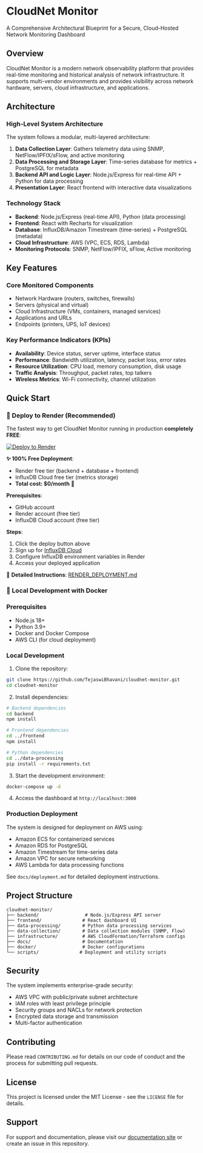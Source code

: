 # CloudNet Monitor

A Comprehensive Architectural Blueprint for a Secure, Cloud-Hosted Network Monitoring Dashboard

## Overview

CloudNet Monitor is a modern network observability platform that provides real-time monitoring and historical analysis of network infrastructure. It supports multi-vendor environments and provides visibility across network hardware, servers, cloud infrastructure, and applications.

## Architecture

### High-Level System Architecture

The system follows a modular, multi-layered architecture:

1. **Data Collection Layer**: Gathers telemetry data using SNMP, NetFlow/IPFIX/sFlow, and active monitoring
2. **Data Processing and Storage Layer**: Time-series database for metrics + PostgreSQL for metadata
3. **Backend API and Logic Layer**: Node.js/Express for real-time API + Python for data processing
4. **Presentation Layer**: React frontend with interactive data visualizations

### Technology Stack

- **Backend**: Node.js/Express (real-time API), Python (data processing)
- **Frontend**: React with Recharts for visualization
- **Database**: InfluxDB/Amazon Timestream (time-series) + PostgreSQL (metadata)
- **Cloud Infrastructure**: AWS (VPC, ECS, RDS, Lambda)
- **Monitoring Protocols**: SNMP, NetFlow/IPFIX, sFlow, Active monitoring

## Key Features

### Core Monitored Components
- Network Hardware (routers, switches, firewalls)
- Servers (physical and virtual)
- Cloud Infrastructure (VMs, containers, managed services)
- Applications and URLs
- Endpoints (printers, UPS, IoT devices)

### Key Performance Indicators (KPIs)
- **Availability**: Device status, server uptime, interface status
- **Performance**: Bandwidth utilization, latency, packet loss, error rates
- **Resource Utilization**: CPU load, memory consumption, disk usage
- **Traffic Analysis**: Throughput, packet rates, top talkers
- **Wireless Metrics**: Wi-Fi connectivity, channel utilization

## Quick Start

### 🚀 Deploy to Render (Recommended)

The fastest way to get CloudNet Monitor running in production **completely FREE**:

[![Deploy to Render](https://render.com/images/deploy-to-render-button.svg)](https://render.com/deploy?repo=https://github.com/TejaswiBhavani/cloudnet-monitor)

**✨ 100% Free Deployment**:
- Render free tier (backend + database + frontend)
- InfluxDB Cloud free tier (metrics storage)
- **Total cost: $0/month** 🎉

**Prerequisites**: 
- GitHub account
- Render account (free tier)
- InfluxDB Cloud account (free tier)

**Steps**:
1. Click the deploy button above
2. Sign up for [InfluxDB Cloud](https://cloud.influxdata.com)
3. Configure InfluxDB environment variables in Render
4. Access your deployed application

📖 **Detailed Instructions**: [RENDER_DEPLOYMENT.md](./RENDER_DEPLOYMENT.md)

### 🐳 Local Development with Docker

### Prerequisites
- Node.js 18+
- Python 3.9+
- Docker and Docker Compose
- AWS CLI (for cloud deployment)

### Local Development

1. Clone the repository:
```bash
git clone https://github.com/TejaswiBhavani/cloudnet-monitor.git
cd cloudnet-monitor
```

2. Install dependencies:
```bash
# Backend dependencies
cd backend
npm install

# Frontend dependencies
cd ../frontend
npm install

# Python dependencies
cd ../data-processing
pip install -r requirements.txt
```

3. Start the development environment:
```bash
docker-compose up -d
```

4. Access the dashboard at `http://localhost:3000`

### Production Deployment

The system is designed for deployment on AWS using:
- Amazon ECS for containerized services
- Amazon RDS for PostgreSQL
- Amazon Timestream for time-series data
- Amazon VPC for secure networking
- AWS Lambda for data processing functions

See `docs/deployment.md` for detailed deployment instructions.

## Project Structure

```
cloudnet-monitor/
├── backend/                 # Node.js/Express API server
├── frontend/               # React dashboard UI
├── data-processing/        # Python data processing services
├── data-collection/        # Data collection modules (SNMP, Flow)
├── infrastructure/         # AWS CloudFormation/Terraform configs
├── docs/                   # Documentation
├── docker/                 # Docker configurations
└── scripts/               # Deployment and utility scripts
```

## Security

The system implements enterprise-grade security:
- AWS VPC with public/private subnet architecture
- IAM roles with least privilege principle
- Security groups and NACLs for network protection
- Encrypted data storage and transmission
- Multi-factor authentication

## Contributing

Please read `CONTRIBUTING.md` for details on our code of conduct and the process for submitting pull requests.

## License

This project is licensed under the MIT License - see the `LICENSE` file for details.

## Support

For support and documentation, please visit our [documentation site](docs/) or create an issue in this repository.